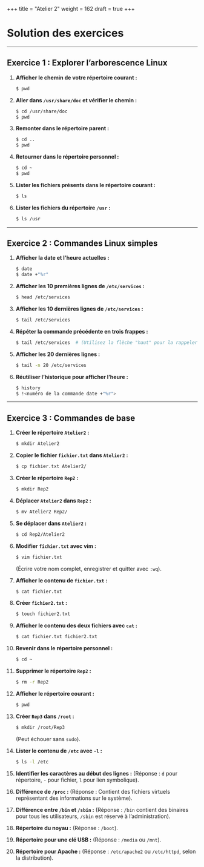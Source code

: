 +++
title = "Atelier 2"
weight = 162
draft = true
+++

# Solution des exercices

---

## Exercice 1 : Explorer l’arborescence Linux

1. **Afficher le chemin de votre répertoire courant :**
   ```bash
   $ pwd
   ```

2. **Aller dans `/usr/share/doc` et vérifier le chemin :**
   ```bash
   $ cd /usr/share/doc
   $ pwd
   ```

3. **Remonter dans le répertoire parent :**
   ```bash
   $ cd ..
   $ pwd
   ```

4. **Retourner dans le répertoire personnel :**
   ```bash
   $ cd ~
   $ pwd
   ```

5. **Lister les fichiers présents dans le répertoire courant :**
   ```bash
   $ ls
   ```

6. **Lister les fichiers du répertoire `/usr` :**
   ```bash
   $ ls /usr
   ```

---

## Exercice 2 : Commandes Linux simples

1. **Afficher la date et l'heure actuelles :**
   ```bash
   $ date
   $ date +"%r"
   ```

2. **Afficher les 10 premières lignes de `/etc/services` :**
   ```bash
   $ head /etc/services
   ```

3. **Afficher les 10 dernières lignes de `/etc/services` :**
   ```bash
   $ tail /etc/services
   ```

4. **Répéter la commande précédente en trois frappes :**
   ```bash
   $ tail /etc/services  # (Utilisez la flèche "haut" pour la rappeler)
   ```

5. **Afficher les 20 dernières lignes :**
   ```bash
   $ tail -n 20 /etc/services
   ```

6. **Réutiliser l’historique pour afficher l’heure :**
   ```bash
   $ history
   $ !<numéro de la commande date +"%r">
   ```

---

## Exercice 3 : Commandes de base

1. **Créer le répertoire `Atelier2` :**
   ```bash
   $ mkdir Atelier2
   ```

2. **Copier le fichier `fichier.txt` dans `Atelier2` :**
   ```bash
   $ cp fichier.txt Atelier2/
   ```

3. **Créer le répertoire `Rep2` :**
   ```bash
   $ mkdir Rep2
   ```

4. **Déplacer `Atelier2` dans `Rep2` :**
   ```bash
   $ mv Atelier2 Rep2/
   ```

5. **Se déplacer dans `Atelier2` :**
   ```bash
   $ cd Rep2/Atelier2
   ```

6. **Modifier `fichier.txt` avec vim :**
   ```bash
   $ vim fichier.txt
   ```
   (Écrire votre nom complet, enregistrer et quitter avec `:wq`).

7. **Afficher le contenu de `fichier.txt` :**
   ```bash
   $ cat fichier.txt
   ```

8. **Créer `fichier2.txt` :**
   ```bash
   $ touch fichier2.txt
   ```

9. **Afficher le contenu des deux fichiers avec `cat` :**
   ```bash
   $ cat fichier.txt fichier2.txt
   ```

10. **Revenir dans le répertoire personnel :**
    ```bash
    $ cd ~
    ```

11. **Supprimer le répertoire `Rep2` :**
    ```bash
    $ rm -r Rep2
    ```

12. **Afficher le répertoire courant :**
    ```bash
    $ pwd
    ```

13. **Créer `Rep3` dans `/root` :**
    ```bash
    $ mkdir /root/Rep3
    ```
    (Peut échouer sans `sudo`).

14. **Lister le contenu de `/etc` avec `-l` :**
    ```bash
    $ ls -l /etc
    ```

15. **Identifier les caractères au début des lignes :**
    (Réponse : `d` pour répertoire, `-` pour fichier, `l` pour lien symbolique).

16. **Différence de `/proc` :**
    (Réponse : Contient des fichiers virtuels représentant des informations sur le système).

17. **Différence entre `/bin` et `/sbin` :**
    (Réponse : `/bin` contient des binaires pour tous les utilisateurs, `/sbin` est réservé à l’administration).

18. **Répertoire du noyau :**
    (Réponse : `/boot`).

19. **Répertoire pour une clé USB :**
    (Réponse : `/media` ou `/mnt`).

20. **Répertoire pour Apache :**
    (Réponse : `/etc/apache2` ou `/etc/httpd`, selon la distribution).

